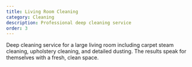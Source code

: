 ```yaml
---
title: Living Room Cleaning
category: Cleaning
description: Professional deep cleaning service
order: 3
---
```


Deep cleaning service for a large living room including carpet steam cleaning, upholstery cleaning, and detailed dusting. The results speak for themselves with a fresh, clean space.
